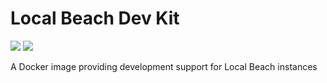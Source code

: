 # Local Beach Dev Kit 

![](https://github.com/flownative/docker-localbeach-devkit/workflows/Build%20Docker%20Image/badge.svg)
![](https://github.com/flownative/docker-localbeach-devkit/workflows/Daily%20Releases/badge.svg)

A Docker image providing development support for Local Beach instances
